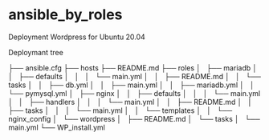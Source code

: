 # ansible_by_roles
Deployment Wordpress for Ubuntu 20.04

Deploymant tree

├── ansible.cfg
├── hosts
├── README.md
├── roles
│   ├── mariadb
│   │   ├── defaults
│   │   │   └── main.yml
│   │   ├── README.md
│   │   └── tasks
│   │       ├── db.yml
│   │       ├── main.yml
│   │       ├── mariadb.yml
│   │       └── pymysql.yml
│   ├── nginx
│   │   ├── defaults
│   │   │   └── main.yml
│   │   ├── handlers
│   │   │   └── main.yml
│   │   ├── README.md
│   │   ├── tasks
│   │   │   └── main.yml
│   │   └── templates
│   │       └── nginx_config
│   └── wordpress
│       ├── README.md
│       └── tasks
│           └── main.yml
└── WP_install.yml

